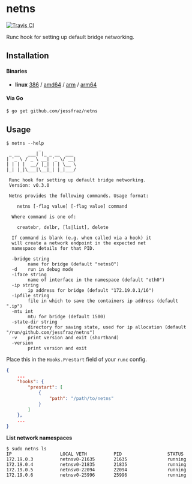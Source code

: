 # netns

[![Travis CI](https://travis-ci.org/jessfraz/netns.svg?branch=master)](https://travis-ci.org/jessfraz/netns)

Runc hook for setting up default bridge networking.

## Installation

#### Binaries

- **linux** [386](https://github.com/jessfraz/netns/releases/download/v0.3.0/netns-linux-386) / [amd64](https://github.com/jessfraz/netns/releases/download/v0.3.0/netns-linux-amd64) / [arm](https://github.com/jessfraz/netns/releases/download/v0.3.0/netns-linux-arm) / [arm64](https://github.com/jessfraz/netns/releases/download/v0.3.0/netns-linux-arm64)

#### Via Go

```bash
$ go get github.com/jessfraz/netns
```

## Usage

```console
$ netns --help
            _
 _ __   ___| |_ _ __  ___
| '_ \ / _ \ __| '_ \/ __|
| | | |  __/ |_| | | \__ \
|_| |_|\___|\__|_| |_|___/

 Runc hook for setting up default bridge networking.
 Version: v0.3.0

 Netns provides the following commands. Usage format:

    netns [-flag value] [-flag value] command

  Where command is one of:

    createbr, delbr, [ls|list], delete

  If command is blank (e.g. when called via a hook) it
  will create a network endpoint in the expected net
  namespace details for that PID.

  -bridge string
        name for bridge (default "netns0")
  -d    run in debug mode
  -iface string
        name of interface in the namespace (default "eth0")
  -ip string
        ip address for bridge (default "172.19.0.1/16")
  -ipfile string
        file in which to save the containers ip address (default ".ip")
  -mtu int
        mtu for bridge (default 1500)
  -state-dir string
        directory for saving state, used for ip allocation (default "/run/github.com/jessfraz/netns")
  -v    print version and exit (shorthand)
  -version
        print version and exit
```

Place this in the `Hooks.Prestart` field of your `runc` config.

```json
{
    ...
    "hooks": {
        "prestart": [
            {
                "path": "/path/to/netns"
            }
        ]
    },
    ...
}
```

**List network namespaces**

```console
$ sudo netns ls
IP                  LOCAL VETH          PID                 STATUS
172.19.0.3          netnsv0-21635       21635               running
172.19.0.4          netnsv0-21835       21835               running
172.19.0.5          netnsv0-22094       22094               running
172.19.0.6          netnsv0-25996       25996               running
```

